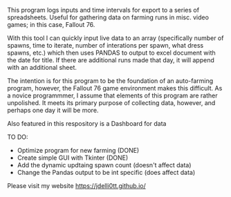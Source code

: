 This program logs inputs and time intervals for export to a series of spreadsheets.
Useful for gathering data on farming runs in misc. video games; in this case, Fallout 76. 

With this tool I can quickly input live data to an array (specifically number of spawns, 
time to iterate, number of interations per spawn, what dress spawns, etc.) which then uses 
PANDAS to output to excel document with the date for title. If there are additional runs 
made that day, it will append with an additional sheet. 

The intention is for this program to be the foundation of an auto-farming program, however, 
the Fallout 76 game environment makes this difficult. As a novice programmmer, I assume that
elements of this program are rather unpolished. It meets its primary purpose of 
collecting data, however, and perhaps one day it will be more. 

Also featured in this respository is a Dashboard for data

TO DO: 
- Optimize program for new farming (DONE)
- Create simple GUI with Tkinter (DONE)
- Add the dynamic updtaing spawn count (doesn't affect data)
- Change the Pandas output to be int specific (does affect data)

Please visit my website https://jdelli0tt.github.io/
